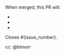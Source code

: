 When merged, this PR will:

-
-
-


Closes #{issue_number}.

cc: @btmorr

<!--
  Thanks for taking the time to open a pull request! Please take the
  suggested form above as a suggestion, and revise however makes
  sense for your proposed contribution. If you have any questions,
  take a look in the Contributing Guide, or go ahead and post and
  the maintainers will help out as much as possible.

  https://github.com/btmorr/leifdb/blob/main/CONTRIBUTING.md
-->
